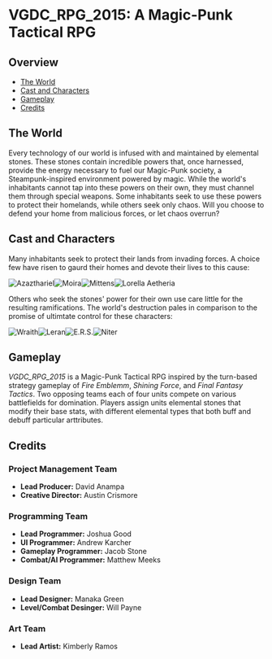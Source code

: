# VGDC_RPG_2015: A Magic-Punk Tactical RPG

## Overview
- [The World](#the-world)
- [Cast and Characters](#cast-and-characters)
- [Gameplay](#gameplay)
- [Credits](#credits)

## The World
Every technology of our world is infused with and maintained by elemental stones. These stones contain incredible powers that, once harnessed, provide the energy necessary to fuel our Magic-Punk society, a Steampunk-inspired environment powered by magic. While the world's inhabitants cannot tap into these powers on their own, they must channel them through special weapons. Some inhabitants seek to use these powers to protect their homelands, while others seek only chaos. Will you choose to defend your home from malicious forces, or let chaos overrun?

## Cast and Characters
Many inhabitants seek to protect their lands from invading forces. A choice few have risen to gaurd their homes and devote their lives to this cause:

![Azazthariel](https://jegood.github.io/VGDC_RPG_2015/images/characters/Cleric_title.png)![Moira](https://jegood.github.io/VGDC_RPG_2015/images/characters/warrior_title.png)![Mittens](https://jegood.github.io/VGDC_RPG_2015/images/characters/ranger_title.png)![Lorella Aetheria](https://jegood.github.io/VGDC_RPG_2015/images/characters/grenadier_title.png)

Others who seek the stones' power for their own use care little for the resulting ramifications. The world's destruction pales in comparison to the promise of ultimtate control for these characters:

![Wraith](https://jegood.github.io/VGDC_RPG_2015/images/characters/wraith_title.png)![Leran](https://jegood.github.io/VGDC_RPG_2015/images/characters/leran_title.png)![E.R.S.](https://jegood.github.io/VGDC_RPG_2015/images/characters/ers_title.png)![Niter](https://jegood.github.io/VGDC_RPG_2015/images/characters/niter_title.png)

## Gameplay
*VGDC_RPG_2015* is a Magic-Punk Tactical RPG inspired by the turn-based strategy gameplay of *Fire Emblemm*, *Shining Force*, and *Final Fantasy Tactics*. Two opposing teams each of four units compete on various battlefields for domination. Players assign units elemental stones that modify their base stats, with different elemental types that both buff and debuff particular arttributes.

## Credits
### Project Management Team
- **Lead Producer:** David Anampa
- **Creative Director:** Austin Crismore

### Programming Team
- **Lead Programmer:** Joshua Good
- **UI Programmer:** Andrew Karcher
- **Gameplay Programmer:** Jacob Stone
- **Combat/AI Programmer:** Matthew Meeks

### Design Team
- **Lead Designer:** Manaka Green
- **Level/Combat Desinger:** Will Payne

### Art Team
- **Lead Artist:** Kimberly Ramos
